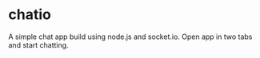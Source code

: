 # chatio
A simple chat app build using node.js and socket.io. Open app in two tabs and start chatting.
